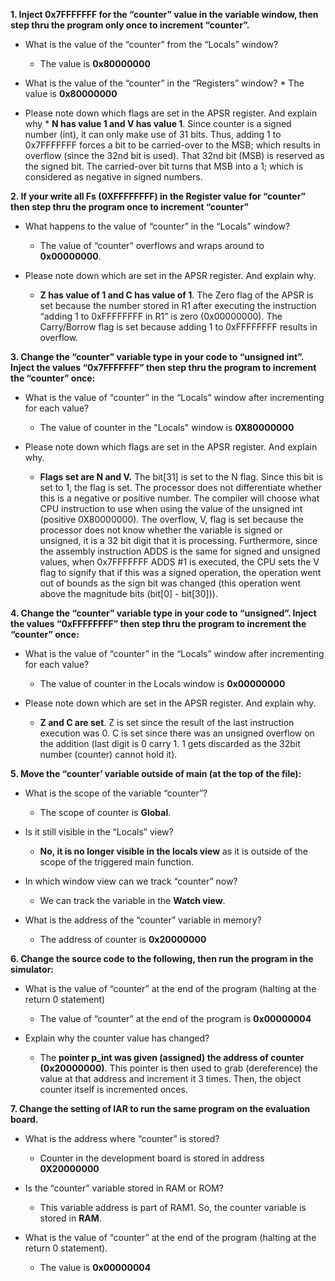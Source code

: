 **1.	Inject 0x7FFFFFFF for the “counter” value in the variable window, then step thru the program only once to increment “counter”.**
* What is the value of the “counter” from the “Locals” window? 
   *	The value is **0x80000000**

* What is the value of the “counter” in the “Registers” window? 
	  *	The value is **0x80000000**
	  
* Please note down which flags are set in the APSR register. And explain why
	  *	**N has value 1 and V has value 1**. Since counter is a signed number (int), it can only make use of 31 bits. Thus, adding 1 to 0x7FFFFFFF
	  	forces a bit to be carried-over to the MSB; which results in overflow (since the 32nd bit is used). 
			That 32nd bit (MSB) is reserved as the signed bit. The carried-over bit turns that MSB into a 1; which is considered as negative in signed numbers. 
			
**2.	If your write all Fs (0XFFFFFFFF) in the Register value for “counter” then step thru the program once to increment “counter”**
* What happens to the value of “counter” in the “Locals” window?
  *	The value of “counter” overflows and wraps around to **0x00000000**.
  
* Please note down which are set in the APSR register. And explain why. 
  *	**Z has value of 1 and C has value of 1**. The Zero flag of the APSR is set because the number stored in R1 after executing the instruction 
  	“adding 1 to 0xFFFFFFFF in R1” is zero (0x00000000). The Carry/Borrow flag is set because adding 1 to 0xFFFFFFFF results in overflow. 

**3. Change the “counter” variable type in your code to “unsigned int”. Inject the values “0x7FFFFFFF” then step thru the program to increment the “counter” once:**
* What is the value of “counter” in the “Locals” window after incrementing for each value?
  * The value of counter in the "Locals" window is **0X80000000**

* Please note down which flags are set in the APSR register. And explain why.
  *	**Flags set are N and V.** The bit[31] is set to the N flag. Since this bit is set to 1, the flag is set. The processor does not differentiate whether 
  	this is a negative or positive number. The compiler will choose what CPU instruction to use when using the value of the unsigned int 
		(positive 0X80000000). The overflow, V, flag is set because the processor does not know whether the variable is signed or unsigned, it is a 32 bit digit that 
		it is processing. Furthermore, since the assembly instruction ADDS is the same for signed and 		unsigned values, when 0x7FFFFFFF ADDS #1 is executed, the CPU 
		sets the V flag to signify that if this was a signed operation, the operation went out of bounds as the sign bit was changed (this operation went above the magnitude 
		bits (bit[0] - bit[30])).

**4. Change the “counter” variable type in your code to “unsigned”. Inject the values “0xFFFFFFFF” then step thru the program to increment the “counter” once:**
* What is the value of “counter” in the “Locals” window after incrementing for each value?
  *	The value of counter in the Locals window is **0x00000000**
  
* Please note down which are set in the APSR register. And explain why.
  *	**Z and C are set**. Z is set since the result of the last instruction execution was 0. C is set since there was an unsigned overflow on the addition 
  	(last digit is 0 carry 1. 1 gets discarded as the 32bit number (counter) cannot hold it).

**5. Move the “counter’ variable outside of main (at the top of the file):**
* What is the scope of the variable “counter”?
  *	The scope of counter is **Global**.
  
* Is it still visible in the “Locals” view?
  *	**No, it is no longer visible in the locals view** as it is outside of the scope of the triggered main function.

* In which window view can we track “counter” now?
  *	We can track the variable in the **Watch view**.

* What is the address of the “counter” variable in memory?
  * The address of counter is **0x20000000**
  
**6. Change the source code to the following, then run the program in the simulator:**
* What is the value of “counter” at the end of the program (halting at the return 0 statement)
  *	The value of “counter” at the end of the program is **0x00000004**
  
* Explain why the counter value has changed?
  * The **pointer p_int was given (assigned) the address of counter (0x20000000)**. 
  	This pointer is then used to grab (dereference) the value at that address and increment it 3 times. Then, the object counter itself is incremented onces.

**7. Change the setting of IAR to run the same program on the evaluation board.**
* What is the address where “counter” is stored?
  *	Counter in the development board is stored in address **0X20000000**

* Is the “counter” variable stored in RAM or ROM?
  * This variable address is part of RAM1. So, the counter variable is stored in **RAM**.
  
* What is the value of “counter” at the end of the program (halting at the return 0 statement).
  * The value is **0x00000004**
